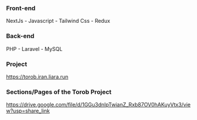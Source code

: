### Front-end
NextJs -
Javascript -
Tailwind Css -
Redux

### Back-end
PHP - Laravel - MySQL

### Project
https://torob.iran.liara.run

### Sections/Pages of the Torob Project
https://drive.google.com/file/d/1GGu3dnIpTwianZ_Rxb87OV0hAKuyVtx3/view?usp=share_link

